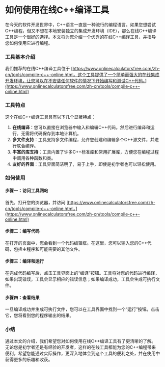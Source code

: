 如何使用在线C++编译工具
=============

在今天的软件开发世界中，C++语言一直是一种流行的编程语言。如果您想尝试C++编程，但又不想在本地安装独立的集成开发环境（IDE），那么在线C++编译工具是一个很好的选择。本文将为您介绍一个优秀的在线C++编译工具，并指导您如何使用它进行编程。

### 工具基本介绍

我们推荐的在线C++编译工具位于 [https://www.onlinecalculatorsfree.com/zh-cn/tools/compile-c++-online.html。这个工具提供了一个简单而强大的在线集成开发环境，让您可以在不安装任何软件的情况下开始编写和测试C++代码。](https://www.onlinecalculatorsfree.com/zh-cn/tools/compile-c++-online.html)

### 工具特点

这个在线C++编译工具具有以下几个显著特点：

1. **在线编译**：您可以直接在浏览器中输入和编辑C++代码，然后进行编译和运行，无需将代码保存到本地计算机。
2. **多文件支持**：工具支持多文件编程，允许您创建和编辑多个C++源文件，并进行联合编译。
3. **丰富的库支持**：工具内置了许多C++标准库和常用扩展库，方便您在编程过程中调用各种函数和类。
4. **友好的界面**：工具界面简洁明了，易于上手，即使是初学者也可以轻松使用。

### 如何使用

#### 步骤一：访问工具网站

首先，打开您的浏览器，并访问 [https://www.onlinecalculatorsfree.com/zh-cn/tools/compile-c++-online.html。](https://www.onlinecalculatorsfree.com/zh-cn/tools/compile-c++-online.html)

#### 步骤二：编写代码

在打开的页面中，您会看到一个代码编辑框。在这里，您可以输入您的C++代码，包括主程序和可能需要的其他文件。

#### 步骤三：编译和运行

在完成代码编写后，点击工具界面上的“编译”按钮。工具将对您的代码进行编译，如果出现错误，工具会显示相应的错误信息；如果编译成功，工具会生成可执行文件。

#### 步骤四：查看结果

一旦编译成功并生成可执行文件，您可以在工具界面中找到一个“运行”按钮。点击它，您将看到您的程序输出的结果。

### 小结

通过本文的介绍，我们希望您对如何使用在线C++编译工具有了更清晰的了解。无论您是初学者还是有经验的开发者，这样的在线工具都能为您的C++编程带来便利。希望您能通过实际操作，更深入地体会到这个工具的便利之处，并在使用中获得更多的乐趣和收获。